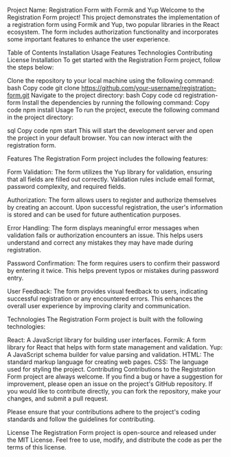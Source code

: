 Project Name: Registration Form with Formik and Yup
Welcome to the Registration Form project! This project demonstrates the implementation of a registration form using Formik and Yup, two popular libraries in the React ecosystem. The form includes authorization functionality and incorporates some important features to enhance the user experience.

Table of Contents
Installation
Usage
Features
Technologies
Contributing
License
Installation
To get started with the Registration Form project, follow the steps below:

Clone the repository to your local machine using the following command:
bash
Copy code
git clone https://github.com/your-username/registration-form.git
Navigate to the project directory:
bash
Copy code
cd registration-form
Install the dependencies by running the following command:
Copy code
npm install
Usage
To run the project, execute the following command in the project directory:

sql
Copy code
npm start
This will start the development server and open the project in your default browser. You can now interact with the registration form.

Features
The Registration Form project includes the following features:

Form Validation: The form utilizes the Yup library for validation, ensuring that all fields are filled out correctly. Validation rules include email format, password complexity, and required fields.

Authorization: The form allows users to register and authorize themselves by creating an account. Upon successful registration, the user's information is stored and can be used for future authentication purposes.

Error Handling: The form displays meaningful error messages when validation fails or authorization encounters an issue. This helps users understand and correct any mistakes they may have made during registration.

Password Confirmation: The form requires users to confirm their password by entering it twice. This helps prevent typos or mistakes during password entry.

User Feedback: The form provides visual feedback to users, indicating successful registration or any encountered errors. This enhances the overall user experience by improving clarity and communication.

Technologies
The Registration Form project is built with the following technologies:

React: A JavaScript library for building user interfaces.
Formik: A form library for React that helps with form state management and validation.
Yup: A JavaScript schema builder for value parsing and validation.
HTML: The standard markup language for creating web pages.
CSS: The language used for styling the project.
Contributing
Contributions to the Registration Form project are always welcome. If you find a bug or have a suggestion for improvement, please open an issue on the project's GitHub repository. If you would like to contribute directly, you can fork the repository, make your changes, and submit a pull request.

Please ensure that your contributions adhere to the project's coding standards and follow the guidelines for contributing.

License
The Registration Form project is open-source and released under the MIT License. Feel free to use, modify, and distribute the code as per the terms of this license.
